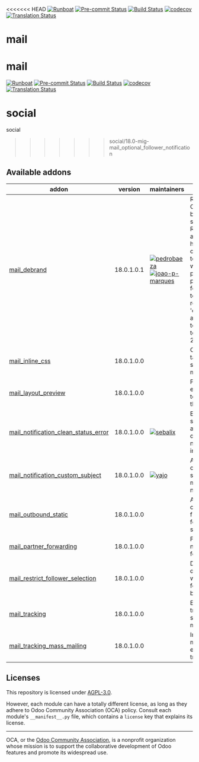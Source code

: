
<<<<<<< HEAD
[![Runboat](https://img.shields.io/badge/runboat-Try%20me-875A7B.png)](https://runboat.odoo-community.org/builds?repo=OCA/mail&target_branch=18.0)
[![Pre-commit Status](https://github.com/OCA/mail/actions/workflows/pre-commit.yml/badge.svg?branch=18.0)](https://github.com/OCA/mail/actions/workflows/pre-commit.yml?query=branch%3A18.0)
[![Build Status](https://github.com/OCA/mail/actions/workflows/test.yml/badge.svg?branch=18.0)](https://github.com/OCA/mail/actions/workflows/test.yml?query=branch%3A18.0)
[![codecov](https://codecov.io/gh/OCA/mail/branch/18.0/graph/badge.svg)](https://codecov.io/gh/OCA/mail)
[![Translation Status](https://translation.odoo-community.org/widgets/mail-18-0/-/svg-badge.svg)](https://translation.odoo-community.org/engage/mail-18-0/?utm_source=widget)

<!-- /!\ do not modify above this line -->

# mail

mail
=======
[![Runboat](https://img.shields.io/badge/runboat-Try%20me-875A7B.png)](https://runboat.odoo-community.org/builds?repo=OCA/social&target_branch=18.0)
[![Pre-commit Status](https://github.com/OCA/social/actions/workflows/pre-commit.yml/badge.svg?branch=18.0)](https://github.com/OCA/social/actions/workflows/pre-commit.yml?query=branch%3A18.0)
[![Build Status](https://github.com/OCA/social/actions/workflows/test.yml/badge.svg?branch=18.0)](https://github.com/OCA/social/actions/workflows/test.yml?query=branch%3A18.0)
[![codecov](https://codecov.io/gh/OCA/social/branch/18.0/graph/badge.svg)](https://codecov.io/gh/OCA/social)
[![Translation Status](https://translation.odoo-community.org/widgets/social-18-0/-/svg-badge.svg)](https://translation.odoo-community.org/engage/social-18-0/?utm_source=widget)

<!-- /!\ do not modify above this line -->

# social

social
>>>>>>> social/18.0-mig-mail_optional_follower_notification

<!-- /!\ do not modify below this line -->

<!-- prettier-ignore-start -->

[//]: # (addons)

Available addons
----------------
addon | version | maintainers | summary
--- | --- | --- | ---
[mail_debrand](mail_debrand/) | 18.0.1.0.1 | [![pedrobaeza](https://github.com/pedrobaeza.png?size=30px)](https://github.com/pedrobaeza) [![joao-p-marques](https://github.com/joao-p-marques.png?size=30px)](https://github.com/joao-p-marques) | Remove Odoo branding in sent emails Removes anchor <a href odoo.com togheder with it's parent ( for powerd by) form all the templates removes any 'odoo' that are in tempalte texts > 20characters
[mail_inline_css](mail_inline_css/) | 18.0.1.0.0 |  | Convert style tags in inline style in your mails
[mail_layout_preview](mail_layout_preview/) | 18.0.1.0.0 |  | Preview email templates in the browser
[mail_notification_clean_status_error](mail_notification_clean_status_error/) | 18.0.1.0.0 | [![sebalix](https://github.com/sebalix.png?size=30px)](https://github.com/sebalix) | Extend Odoo scheduled action to also delete notifications in error.
[mail_notification_custom_subject](mail_notification_custom_subject/) | 18.0.1.0.0 | [![yajo](https://github.com/yajo.png?size=30px)](https://github.com/yajo) | Apply a custom subject to mail notifications
[mail_outbound_static](mail_outbound_static/) | 18.0.1.0.0 |  | Allows you to configure the from header for a mail server.
[mail_partner_forwarding](mail_partner_forwarding/) | 18.0.1.0.0 |  | Forwarding notifications for partners
[mail_restrict_follower_selection](mail_restrict_follower_selection/) | 18.0.1.0.0 |  | Define a domain from which followers can be selected
[mail_tracking](mail_tracking/) | 18.0.1.0.0 |  | Email tracking system for all mails sent
[mail_tracking_mass_mailing](mail_tracking_mass_mailing/) | 18.0.1.0.0 |  | Improve mass mailing email tracking

[//]: # (end addons)

<!-- prettier-ignore-end -->

## Licenses

This repository is licensed under [AGPL-3.0](LICENSE).

However, each module can have a totally different license, as long as they adhere to Odoo Community Association (OCA)
policy. Consult each module's `__manifest__.py` file, which contains a `license` key
that explains its license.

----
OCA, or the [Odoo Community Association](http://odoo-community.org/), is a nonprofit
organization whose mission is to support the collaborative development of Odoo features
and promote its widespread use.
